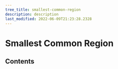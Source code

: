 ```yaml
---
tree_title: smallest-common-region
description: description
last_modified: 2022-06-09T21:23:28.2328
---
```


# Smallest Common Region

## Contents
